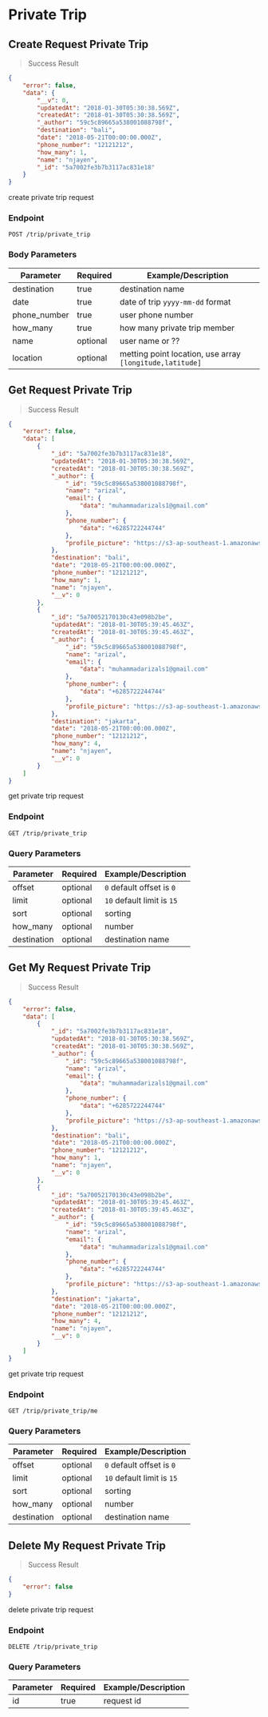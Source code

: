 # Private Trip

## Create Request Private Trip
> Success Result

```json
{
    "error": false,
    "data": {
        "__v": 0,
        "updatedAt": "2018-01-30T05:30:38.569Z",
        "createdAt": "2018-01-30T05:30:38.569Z",
        "_author": "59c5c89665a538001088798f",
        "destination": "bali",
        "date": "2018-05-21T00:00:00.000Z",
        "phone_number": "12121212",
        "how_many": 1,
        "name": "njayen",
        "_id": "5a7002fe3b7b3117ac831e18"
    }
}
```

create private trip request

### Endpoint

`POST /trip/private_trip`

### Body Parameters
Parameter | Required | Example/Description
--------- | ------- | -----------
destination  | true    | destination name
date    | true | date of trip `yyyy-mm-dd` format
phone_number | true | user phone number
how_many | true | how many private trip member
name        | optional    | user name or ??
location    | optional    | metting point location, use array  `[longitude,latitude]`

## Get Request Private Trip
> Success Result

```json
{
    "error": false,
    "data": [
        {
            "_id": "5a7002fe3b7b3117ac831e18",
            "updatedAt": "2018-01-30T05:30:38.569Z",
            "createdAt": "2018-01-30T05:30:38.569Z",
            "_author": {
                "_id": "59c5c89665a538001088798f",
                "name": "arizal",
                "email": {
                    "data": "muhammadarizals1@gmail.com"
                },
                "phone_number": {
                    "data": "+6285722244744"
                },
                "profile_picture": "https://s3-ap-southeast-1.amazonaws.com/opentrip-media/59c5c89665a538001088798f_dd4e289d20617520.jpg"
            },
            "destination": "bali",
            "date": "2018-05-21T00:00:00.000Z",
            "phone_number": "12121212",
            "how_many": 1,
            "name": "njayen",
            "__v": 0
        },
        {
            "_id": "5a70052170130c43e098b2be",
            "updatedAt": "2018-01-30T05:39:45.463Z",
            "createdAt": "2018-01-30T05:39:45.463Z",
            "_author": {
                "_id": "59c5c89665a538001088798f",
                "name": "arizal",
                "email": {
                    "data": "muhammadarizals1@gmail.com"
                },
                "phone_number": {
                    "data": "+6285722244744"
                },
                "profile_picture": "https://s3-ap-southeast-1.amazonaws.com/opentrip-media/59c5c89665a538001088798f_dd4e289d20617520.jpg"
            },
            "destination": "jakarta",
            "date": "2018-05-21T00:00:00.000Z",
            "phone_number": "12121212",
            "how_many": 4,
            "name": "njayen",
            "__v": 0
        }
    ]
}
```

get private trip request

### Endpoint

`GET /trip/private_trip`

### Query Parameters
Parameter | Required | Example/Description
--------- | ------- | -----------
offset    | optional   | `0` default offset is `0`
limit     | optional   | `10` default limit is `15`
sort    | optional   | sorting
how_many | optional | number
destination | optional | destination name

## Get My Request Private Trip
> Success Result

```json
{
    "error": false,
    "data": [
        {
            "_id": "5a7002fe3b7b3117ac831e18",
            "updatedAt": "2018-01-30T05:30:38.569Z",
            "createdAt": "2018-01-30T05:30:38.569Z",
            "_author": {
                "_id": "59c5c89665a538001088798f",
                "name": "arizal",
                "email": {
                    "data": "muhammadarizals1@gmail.com"
                },
                "phone_number": {
                    "data": "+6285722244744"
                },
                "profile_picture": "https://s3-ap-southeast-1.amazonaws.com/opentrip-media/59c5c89665a538001088798f_dd4e289d20617520.jpg"
            },
            "destination": "bali",
            "date": "2018-05-21T00:00:00.000Z",
            "phone_number": "12121212",
            "how_many": 1,
            "name": "njayen",
            "__v": 0
        },
        {
            "_id": "5a70052170130c43e098b2be",
            "updatedAt": "2018-01-30T05:39:45.463Z",
            "createdAt": "2018-01-30T05:39:45.463Z",
            "_author": {
                "_id": "59c5c89665a538001088798f",
                "name": "arizal",
                "email": {
                    "data": "muhammadarizals1@gmail.com"
                },
                "phone_number": {
                    "data": "+6285722244744"
                },
                "profile_picture": "https://s3-ap-southeast-1.amazonaws.com/opentrip-media/59c5c89665a538001088798f_dd4e289d20617520.jpg"
            },
            "destination": "jakarta",
            "date": "2018-05-21T00:00:00.000Z",
            "phone_number": "12121212",
            "how_many": 4,
            "name": "njayen",
            "__v": 0
        }
    ]
}
```

get private trip request

### Endpoint

`GET /trip/private_trip/me`

### Query Parameters
Parameter | Required | Example/Description
--------- | ------- | -----------
offset    | optional   | `0` default offset is `0`
limit     | optional   | `10` default limit is `15`
sort    | optional   | sorting
how_many | optional | number
destination | optional | destination name

## Delete My Request Private Trip
> Success Result

```json
{
    "error": false
}
```

delete private trip request

### Endpoint

`DELETE /trip/private_trip`

### Query Parameters
Parameter | Required | Example/Description
--------- | ------- | -----------
id    | true   | request id


